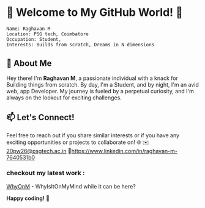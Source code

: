 

# 👋 Welcome to My GitHub World! 🌟

```
Name: Raghavan M
Location: PSG tech, Coimbatore
Occupation: Student,
Interests: Builds from scratch, Dreams in N dimensions
```
## 🚀 About Me

Hey there! I'm **Raghavan M**, a passionate individual with a knack for Building things from scratch. By day, I'm a Student, and by night, I'm an avid web, app Developer. My journey is fueled by a perpetual curiosity, and I'm always on the lookout for exciting challenges.

## 📫 Let's Connect!

Feel free to reach out if you share similar interests or if you have any exciting opportunities or projects to collaborate on! 🌐
✉️ 20pw26@psgtech.ac.in
🔗https://www.linkedin.com/in/raghavan-m-7640531b0


### checkout my latest work :
[WhyOnM](https://whyonm.vercel.app) -  WhyIsItOnMyMind while it can be here?

**Happy coding!** 🚀
